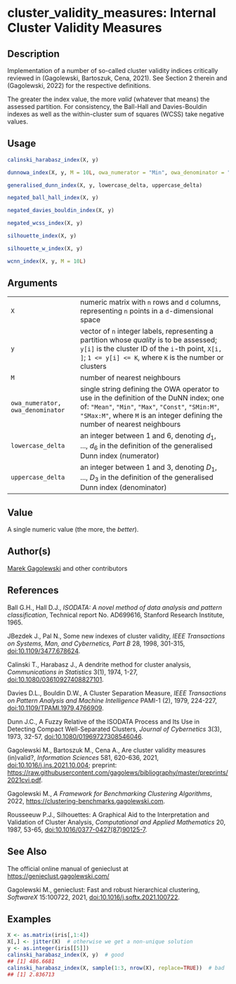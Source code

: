 # cluster_validity_measures: Internal Cluster Validity Measures

## Description

Implementation of a number of so-called cluster validity indices critically reviewed in (Gagolewski, Bartoszuk, Cena, 2021). See Section 2 therein and (Gagolewski, 2022) for the respective definitions.

The greater the index value, the more *valid* (whatever that means) the assessed partition. For consistency, the Ball-Hall and Davies-Bouldin indexes as well as the within-cluster sum of squares (WCSS) take negative values.

## Usage

``` r
calinski_harabasz_index(X, y)

dunnowa_index(X, y, M = 10L, owa_numerator = "Min", owa_denominator = "Max")

generalised_dunn_index(X, y, lowercase_delta, uppercase_delta)

negated_ball_hall_index(X, y)

negated_davies_bouldin_index(X, y)

negated_wcss_index(X, y)

silhouette_index(X, y)

silhouette_w_index(X, y)

wcnn_index(X, y, M = 10L)
```

## Arguments

|                                  |                                                                                                                                                                                                                              |
|----------------------------------|------------------------------------------------------------------------------------------------------------------------------------------------------------------------------------------------------------------------------|
| `X`                              | numeric matrix with `n` rows and `d` columns, representing `n` points in a `d`-dimensional space                                                                                                                             |
| `y`                              | vector of `n` integer labels, representing a partition whose *quality* is to be assessed; `y[i]` is the cluster ID of the `i`-th point, `X[i, ]`; `1 <= y[i] <= K`, where `K` is the number or clusters                      |
| `M`                              | number of nearest neighbours                                                                                                                                                                                                 |
| `owa_numerator, owa_denominator` | single string defining the OWA operator to use in the definition of the DuNN index; one of: `"Mean"`, `"Min"`, `"Max"`, `"Const"`, `"SMin:M"`, `"SMax:M"`, where `M` is an integer defining the number of nearest neighbours |
| `lowercase_delta`                | an integer between 1 and 6, denoting $d_1$, \..., $d_6$ in the definition of the generalised Dunn index (numerator)                                                                                                          |
| `uppercase_delta`                | an integer between 1 and 3, denoting $D_1$, \..., $D_3$ in the definition of the generalised Dunn index (denominator)                                                                                                        |

## Value

A single numeric value (the more, the *better*).

## Author(s)

[Marek Gagolewski](https://www.gagolewski.com/) and other contributors

## References

Ball G.H., Hall D.J., *ISODATA: A novel method of data analysis and pattern classification*, Technical report No. AD699616, Stanford Research Institute, 1965.

JBezdek J., Pal N., Some new indexes of cluster validity, *IEEE Transactions on Systems, Man, and Cybernetics, Part B* 28, 1998, 301-315, [doi:10.1109/3477.678624](https://doi.org/10.1109/3477.678624).

Calinski T., Harabasz J., A dendrite method for cluster analysis, *Communications in Statistics* 3(1), 1974, 1-27, [doi:10.1080/03610927408827101](https://doi.org/10.1080/03610927408827101).

Davies D.L., Bouldin D.W., A Cluster Separation Measure, *IEEE Transactions on Pattern Analysis and Machine Intelligence* PAMI-1 (2), 1979, 224-227, [doi:10.1109/TPAMI.1979.4766909](https://doi.org/10.1109/TPAMI.1979.4766909).

Dunn J.C., A Fuzzy Relative of the ISODATA Process and Its Use in Detecting Compact Well-Separated Clusters, *Journal of Cybernetics* 3(3), 1973, 32-57, [doi:10.1080/01969727308546046](https://doi.org/10.1080/01969727308546046).

Gagolewski M., Bartoszuk M., Cena A., Are cluster validity measures (in)valid?, *Information Sciences* 581, 620-636, 2021, [doi:10.1016/j.ins.2021.10.004](https://doi.org/10.1016/j.ins.2021.10.004); preprint: <https://raw.githubusercontent.com/gagolews/bibliography/master/preprints/2021cvi.pdf>.

Gagolewski M., *A Framework for Benchmarking Clustering Algorithms*, 2022, <https://clustering-benchmarks.gagolewski.com>.

Rousseeuw P.J., Silhouettes: A Graphical Aid to the Interpretation and Validation of Cluster Analysis, *Computational and Applied Mathematics* 20, 1987, 53-65, [doi:10.1016/0377-0427(87)90125-7](https://doi.org/10.1016/0377-0427%2887%2990125-7).

## See Also

The official online manual of <span class="pkg">genieclust</span> at <https://genieclust.gagolewski.com/>

Gagolewski M., <span class="pkg">genieclust</span>: Fast and robust hierarchical clustering, *SoftwareX* 15:100722, 2021, [doi:10.1016/j.softx.2021.100722](https://doi.org/10.1016/j.softx.2021.100722).

## Examples




```r
X <- as.matrix(iris[,1:4])
X[,] <- jitter(X)  # otherwise we get a non-unique solution
y <- as.integer(iris[[5]])
calinski_harabasz_index(X, y)  # good
## [1] 486.6681
calinski_harabasz_index(X, sample(1:3, nrow(X), replace=TRUE))  # bad
## [1] 2.836713
```
